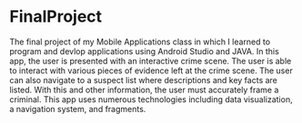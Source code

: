 # FinalProject

The final project of my Mobile Applications class in which I learned to program and devlop applications using Android Studio and JAVA. In this app, the user is presented with an interactive crime scene. The user is able to interact with various pieces of evidence left at the crime scene. The user can also navigate to a suspect list where descriptions and key facts are listed. With this and other information, the user must accurately frame a criminal. This app uses numerous technologies including data visualization, a navigation system, and fragments. 
